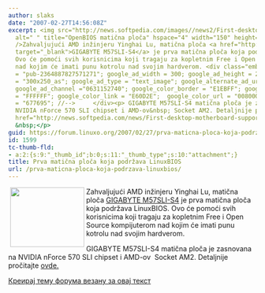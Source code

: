 ```yaml
---
author: slaks
date: "2007-02-27T14:56:08Z"
excerpt: <img src="http://news.softpedia.com/images//news2/First-desktop-motherboard-supported-by-LinuxBIOS-2.png"
  alt=" " title="OpenBIOS matična ploča" hspace="4" width="150" height="121" align="left"
  />Zahvaljujući AMD inžinjeru Yinghai Lu, matična ploča <a href="http://www.gigabyte.com.tw/Products/Motherboard/Products_Overview.aspx?ProductID=2383&amp;ModelName=GA-M57SLI-S4"
  target="_blank">GIGABYTE M57SLI-S4</a> je prva matična ploča koja podržava LinuxBIOS.
  Ovo će pomoći svih korisnicima koji tragaju za kopletnim Free i Open Source kompijuterom
  nad kojim će imati punu kotrolu nad svojim hardverom. <div class="embed"> <!-- google_ad_client
  = "pub-2364887827571271"; google_ad_width = 300; google_ad_height = 250; google_ad_format
  = "300x250_as"; google_ad_type = "text_image"; google_alternate_ad_url = "http://www.softpedia.com/include/ads/adserv.php?btip=350";
  google_ad_channel ="0631152740"; google_color_border = "E1EBFF"; google_color_bg
  = "FFFFFF"; google_color_link = "E60D2E";  google_color_url = "008000";  google_color_text
  = "677695"; //-->     </div><p> GIGABYTE M57SLI-S4 matična ploča je zasnovana na
  NVIDIA nForce 570 SLI chipset i AMD-ov&nbsp; Socket AM2. Detaljnije pročitajte <a
  href="http://news.softpedia.com/news/First-desktop-motherboard-supported-by-LinuxBIOS-47991.shtml">ovde.</a>
  &nbsp;</p>
guid: https://forum.linuxo.org/2007/02/27/prva-maticna-ploca-koja-podrzava-linuxbios/
id: 1599
tc-thumb-fld:
- a:2:{s:9:"_thumb_id";b:0;s:11:"_thumb_type";s:10:"attachment";}
title: Prva matična ploča koja podržava LinuxBIOS
url: /prva-maticna-ploca-koja-podrzava-linuxbios/
---
```

<img src="http://news.softpedia.com/images//news2/First-desktop-motherboard-supported-by-LinuxBIOS-2.png" alt=" " title="OpenBIOS matična ploča" hspace="4" width="150" height="121" align="left" />Zahvaljujući AMD inžinjeru Yinghai Lu, matična ploča <a href="http://www.gigabyte.com.tw/Products/Motherboard/Products_Overview.aspx?ProductID=2383&ModelName=GA-M57SLI-S4" target="_blank">GIGABYTE M57SLI-S4</a> je prva matična ploča koja podržava LinuxBIOS. Ovo će pomoći svih korisnicima koji tragaju za kopletnim Free i Open Source kompijuterom nad kojim će imati punu kotrolu nad svojim hardverom. 

<div class="embed">
  <!-- google_ad_client = "pub-2364887827571271"; google_ad_width = 300; google_ad_height = 250; google_ad_format = "300x250_as"; google_ad_type = "text_image"; google_alternate_ad_url = "http://www.softpedia.com/include/ads/adserv.php?btip=350"; google_ad_channel ="0631152740"; google_color_border = "E1EBFF"; google_color_bg = "FFFFFF"; google_color_link = "E60D2E";  google_color_url = "008000";  google_color_text = "677695"; //-->
</div>

GIGABYTE M57SLI-S4 matična ploča je zasnovana na NVIDIA nForce 570 SLI chipset i AMD-ov&nbsp; Socket AM2. Detaljnije pročitajte [ovde.](http://news.softpedia.com/news/First-desktop-motherboard-supported-by-LinuxBIOS-47991.shtml) &nbsp;

<!--break-->

[Креирај тему форума везану за овај текст](https://linuxo.org/nova-tema-na-forumu/?se_pid=1599)